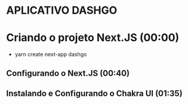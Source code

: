 # APLICATIVO DASHGO

# Criando o projeto Next.JS (00:00)
- yarn create next-app dashgo

## Configurando o Next.JS (00:40)
## Instalando e Configurando o Chakra UI (01:35)
